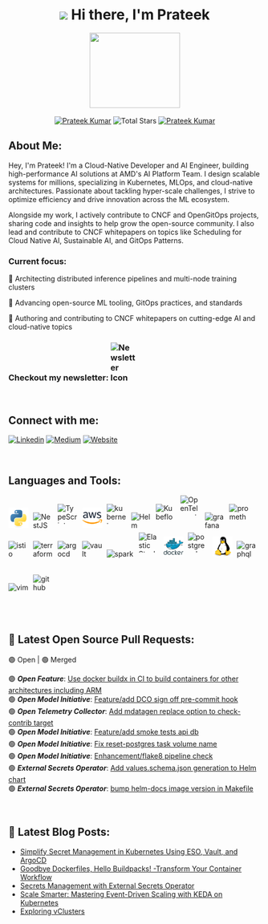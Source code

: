 
<h1 align="center"> 
<img src="https://raw.githubusercontent.com/iampavangandhi/iampavangandhi/master/gifs/Hi.gif" width="30px"> Hi there, I'm Prateek
</h1>

<p align="center"> 
	<img src="https://media3.giphy.com/media/v1.Y2lkPTc5MGI3NjExN2IwaXl0ZHFra2pleW80ODVmbzcyc2lkMTZjY3VqdnVqMHFzNTY5YSZlcD12MV9pbnRlcm5hbF9naWZfYnlfaWQmY3Q9Zw/26vACLXgansDXwHzzI/giphy.webp" width="180" height="150">

<p align="center"> 
	<a href="https://github.com/PrateekKumar1709"><img src="https://komarev.com/ghpvc/?username=PrateekKumar1709" alt="Prateek Kumar"/></a>
<!---
	<a href="https://github.com/PrateekKumar1709?tab=repositories"><img src="https://badges.pufler.dev/repos/PrateekKumar1709" alt="Prateek Kumar" /> </a>
-->
	<img src="https://img.shields.io/github/stars/PrateekKumar1709?label=Stars" alt="Total Stars">
	<a href="https://prateekkumar1709.github.io/PrateekKumar/"><img src="https://img.shields.io/github/followers/PrateekKumar1709?label=Followers" alt="Prateek Kumar"/> </a>


## About Me:

Hey, I'm Prateek! I'm a Cloud-Native Developer and AI Engineer, building high-performance AI solutions at AMD's AI Platform Team. I design scalable systems for millions, specializing in Kubernetes, MLOps, and cloud-native architectures. Passionate about tackling hyper-scale challenges, I strive to optimize efficiency and drive innovation across the ML ecosystem.

Alongside my work, I actively contribute to CNCF and OpenGitOps projects, sharing code and insights to help grow the open-source community. I also lead and contribute to CNCF whitepapers on topics like Scheduling for Cloud Native AI, Sustainable AI, and GitOps Patterns.

### Current focus:

🚀 Architecting distributed inference pipelines and multi-node training clusters

🌟 Advancing open-source ML tooling, GitOps practices, and standards

📝 Authoring and contributing to CNCF whitepapers on cutting-edge AI and cloud-native topics

<h3 align="left">
    Checkout my newsletter:
    <a href="https://www.linkedin.com/build-relation/newsletter-follow?entityUrn=7194460474376114178">
        <img width="50px" src="https://cdn-icons-png.freepik.com/512/8364/8364693.png" alt="Newsletter Icon" style="display: inline-block; vertical-align: bottom;" />
    </a>
</h3>

<br> <!-- Add extra line breaks for spacing -->
## Connect with me:

[![Linkedin](https://img.shields.io/badge/LinkedIn-blue?style=for-the-badge&logo=linkedin&labelColor=blue&link=https://www.linkedin.com/in/prateek1709/)](https://www.linkedin.com/in/prateek1709/)
[![Medium](https://img.shields.io/badge/Medium-black?style=for-the-badge&logo=medium&logoColor=white&link=https://medium.com/@prateek17)](https://medium.com/@prateek17)
[![Website](https://img.shields.io/badge/kubecompass.com-grey?style=for-the-badge&url=https%3A%2F%2Fkubecompass.com)](https://kubecompass.com/)

<br> <!-- Add extra line breaks for spacing -->
## Languages and Tools:
<p align="left">
  <a href="https://www.python.org" target="_blank" style="text-decoration: none; border: none; outline: none; margin-right: 5px; display: inline-block;">
    <img
      src="https://github.com/devicons/devicon/blob/master/icons/python/python-original.svg"
      alt="python"
      width="40"
      height="40"
      style="border: none; outline: none; vertical-align: middle; display: block;"
    />
  </a>
  
  <a href="https://nestjs.com/" target="_blank" style="text-decoration: none; border: none; outline: none; margin-right: 5px; display: inline-block;">
    <img
      src="https://d33wubrfki0l68.cloudfront.net/e937e774cbbe23635999615ad5d7732decad182a/26072/logo-small.ede75a6b.svg"
      alt="NestJS"
      width="40"
      height="40"
      style="border: none; outline: none; vertical-align: middle; display: block;"
    />
  </a>
  
  <a href="https://www.typescriptlang.org/" target="_blank" style="text-decoration: none; border: none; outline: none; margin-right: 5px; display: inline-block;">
    <img
      src="https://upload.wikimedia.org/wikipedia/commons/thumb/4/4c/Typescript_logo_2020.svg/64px-Typescript_logo_2020.svg.png"
      alt="TypeScript"
      width="40"
      height="40"
      style="border: none; outline: none; vertical-align: middle; display: block;"
    />
  </a>
  
  <a href="https://www.aws.com/" target="_blank" style="text-decoration: none; border: none; outline: none; margin-right: 5px; display: inline-block;">
    <img
      src="https://raw.githubusercontent.com/devicons/devicon/master/icons/amazonwebservices/amazonwebservices-original-wordmark.svg"
      alt="aws"
      width="40"
      height="40"
      style="border: none; outline: none; vertical-align: middle; display: block;"
    />
  </a>
  
  <a href="https://kubernetes.io/" target="_blank" style="text-decoration: none; border: none; outline: none; margin-right: 5px; display: inline-block;">
    <img
      src="https://upload.wikimedia.org/wikipedia/commons/thumb/3/39/Kubernetes_logo_without_workmark.svg/84px-Kubernetes_logo_without_workmark.svg.png"
      alt="kubernetes"
      width="40"
      height="40"
      style="border: none; outline: none; vertical-align: middle; display: block;"
    />
  </a>
  
  <a href="https://helm.sh/" target="_blank" style="text-decoration: none; border: none; outline: none; margin-right: 5px; display: inline-block;">
    <img
      src="https://helm.sh/img/helm.svg"
      alt="Helm"
      width="40"
      height="40"
      style="border: none; outline: none; vertical-align: middle; display: block;"
    />
  </a>
  
  <a href="https://www.kubeflow.org/" target="_blank" style="text-decoration: none; border: none; outline: none; margin-right: 5px; display: inline-block;">
    <img
      src="https://www.kubeflow.org/images/logo.svg"
      alt="Kubeflow"
      width="40"
      height="40"
      style="border: none; outline: none; vertical-align: middle; display: block;"
    />
  </a>
  
  <a href="https://opentelemetry.io/" target="_blank" style="text-decoration: none; border: none; outline: none; margin-right: 5px; display: inline-block;">
    <img
      src="https://avatars.githubusercontent.com/u/49998002?s=48&v=4"
      alt="OpenTelemetry"
      width="40"
      height="40"
      style="border: none; outline: none; vertical-align: middle; display: block;"
    />
  </a>
  
  <a href="https://grafana.com/" target="_blank" style="text-decoration: none; border: none; outline: none; margin-right: 5px; display: inline-block;">
    <img
      src="https://www.vectorlogo.zone/logos/grafana/grafana-icon.svg"
      alt="grafana"
      width="40"
      height="40"
      style="border: none; outline: none; vertical-align: middle; display: block;"
    />
  </a>
  
  <a href="https://prometheus.io/" target="_blank" style="text-decoration: none; border: none; outline: none; margin-right: 5px; display: inline-block;">
    <img
      src="https://www.vectorlogo.zone/logos/prometheusio/prometheusio-icon.svg"
      alt="prometheus"
      width="40"
      height="40"
      style="border: none; outline: none; vertical-align: middle; display: block;"
    />
  </a>
  
  <a href="https://istio.io/" target="_blank" style="text-decoration: none; border: none; outline: none; margin-right: 5px; display: inline-block;">
    <img
      src="https://www.vectorlogo.zone/logos/istioio/istioio-icon.svg"
      alt="istio"
      width="40"
      height="40"
      style="border: none; outline: none; vertical-align: middle; display: block;"
    />
  </a>
  
  <a href="https://www.terraform.io/" target="_blank" style="text-decoration: none; border: none; outline: none; margin-right: 5px; display: inline-block;">
    <img
      src="https://www.vectorlogo.zone/logos/terraformio/terraformio-icon.svg"
      alt="terraform"
      width="40"
      height="40"
      style="border: none; outline: none; vertical-align: middle; display: block;"
    />
  </a>
  
  <a href="https://argo-cd.readthedocs.io/" target="_blank" style="text-decoration: none; border: none; outline: none; margin-right: 5px; display: inline-block;">
    <img
      src="https://icon.icepanel.io/Technology/svg/Argo-CD.svg"
      alt="argocd"
      width="40"
      height="40"
      style="border: none; outline: none; vertical-align: middle; display: block;"
    />
  </a>
  
  <a href="https://www.vaultproject.io/" target="_blank" style="text-decoration: none; border: none; outline: none; margin-right: 5px; display: inline-block;">
    <img
      src="https://www.vectorlogo.zone/logos/vaultproject/vaultproject-icon.svg"
      alt="vault"
      width="40"
      height="40"
      style="border: none; outline: none; vertical-align: middle; display: block;"
    />
  </a>
  
  <a href="https://databricks.com/glossary/pyspark" target="_blank" style="text-decoration: none; border: none; outline: none; margin-right: 5px; display: inline-block;">
    <img
      src="https://upload.wikimedia.org/wikipedia/commons/thumb/f/f3/Apache_Spark_logo.svg/250px-Apache_Spark_logo.svg.png"
      alt="spark"
      width="55"
      height="50"
      style="border: none; outline: none; vertical-align: middle; display: block;"
    />
  </a>
  
  <a href="https://www.elastic.co/" target="_blank" style="text-decoration: none; border: none; outline: none; margin-right: 5px; display: inline-block;">
    <img
      src="https://images.contentstack.io/v3/assets/bltefdd0b53724fa2ce/blt5d10f3a91df97d15/5c30744829d13af10bc2abd4/logo-elastic-vertical-reverse.svg"
      alt="Elastic Stack"
      width="40"
      height="40"
      style="border: none; outline: none; vertical-align: middle; display: block;"
    />
  </a>
  
  <a href="https://www.docker.com/" target="_blank" style="text-decoration: none; border: none; outline: none; margin-right: 5px; display: inline-block;">
    <img
      src="https://github.com/devicons/devicon/blob/master/icons/docker/docker-original-wordmark.svg"
      alt="docker"
      width="40"
      height="40"
      style="border: none; outline: none; vertical-align: middle; display: block;"
    />
  </a>
  
  <a href="https://www.postgresql.org/" target="_blank" style="text-decoration: none; border: none; outline: none; margin-right: 5px; display: inline-block;">
    <img
      src="https://upload.wikimedia.org/wikipedia/commons/thumb/2/29/Postgresql_elephant.svg/220px-Postgresql_elephant.svg.png"
      alt="postgresql"
      width="40"
      height="40"
      style="border: none; outline: none; vertical-align: middle; display: block;"
    />
  </a>
  
  <a href="https://www.linux.org/" target="_blank" style="text-decoration: none; border: none; outline: none; margin-right: 5px; display: inline-block;">
    <img
      src="https://github.com/devicons/devicon/blob/master/icons/linux/linux-original.svg"
      alt="linux"
      width="40"
      height="40"
      style="border: none; outline: none; vertical-align: middle; display: block;"
    />
  </a>
  
  <a href="https://graphql.org/" target="_blank" style="text-decoration: none; border: none; outline: none; margin-right: 5px; display: inline-block;">
    <img
      src="https://upload.wikimedia.org/wikipedia/commons/thumb/1/17/GraphQL_Logo.svg/225px-GraphQL_Logo.svg.png"
      alt="graphql"
      width="40"
      height="40"
      style="border: none; outline: none; vertical-align: middle; display: block;"
    />
  </a>
  
  <a href="https://www.vim.org/" target="_blank" style="text-decoration: none; border: none; outline: none; margin-right: 5px; display: inline-block;">
    <img
      src="https://upload.wikimedia.org/wikipedia/commons/thumb/9/9f/Vimlogo.svg/64px-Vimlogo.svg.png"
      alt="vim"
      width="40"
      height="40"
      style="border: none; outline: none; vertical-align: middle; display: block;"
    />
  </a>
  
  <a href="https://github.com/" target="_blank" style="text-decoration: none; border: none; outline: none; margin-right: 5px; display: inline-block;">
    <img
      src="https://avatars.githubusercontent.com/u/9919?s=200&v=4"
      alt="github"
      width="40"
      height="40"
      style="border: none; outline: none; vertical-align: middle; display: block;"
    />
  </a>
</p>




    
	
</p>

<br />

## 🔄 Latest Open Source Pull Requests:

🟣 Open | 🟢 Merged

🟣 ***Open Feature***: [Use docker buildx in CI to build containers for other architectures including ARM](https://github.com/open-feature/playground/issues/253) <br>
🟢 ***Open Model Initiative***: [Feature/add DCO sign off pre-commit hook](https://github.com/Open-Model-Initiative/OMI-Data-Pipeline/issues/173) <br>
🟢 ***Open Telemetry Collector***: [Add mdatagen replace option to check-contrib target](https://github.com/open-telemetry/opentelemetry-collector/pull/11223) <br>
🟢 ***Open Model Initiative***: [Feature/add smoke tests api db](https://github.com/Open-Model-Initiative/OMI-Data-Pipeline/pull/30) <br>
🟢 ***Open Model Initiative***: [Fix reset-postgres task volume name](https://github.com/Open-Model-Initiative/OMI-Data-Pipeline/pull/27) <br>
🟢 ***Open Model Initiative***: [Enhancement/flake8 pipeline check](https://github.com/Open-Model-Initiative/OMI-Data-Pipeline/pull/28) <br>
🟢 ***External Secrets Operator***: [Add values.schema.json generation to Helm chart](https://github.com/external-secrets/external-secrets/pull/3774) <br>
🟢 ***External Secrets Operator***: [bump helm-docs image version in Makefile](https://github.com/external-secrets/external-secrets/pull/3806) <br>


<br> <!-- Add extra line breaks for spacing -->
## 📕 Latest Blog Posts:
<!-- BLOG-POST-LIST:START -->
- [Simplify Secret Management in Kubernetes Using ESO, Vault, and ArgoCD](https://www.linkedin.com/pulse/simplify-secret-management-kubernetes-using-eso-vault-prateek-kumar-zrare/?trackingId=X5z0bu51THy19BlqOVZuoQ%3D%3D------2)
- [Goodbye Dockerfiles, Hello Buildpacks! -Transform Your Container Workflow](https://www.linkedin.com/pulse/goodbye-dockerfiles-hello-buildpacks-transform-your-container-kumar-lm15e/?trackingId=h4qda7myTjSGDkwNLV86JA%3D%3D------2)
- [Secrets Management with External Secrets Operator](https://kubecompass.com/posts/eso/------2)
- [Scale Smarter: Mastering Event-Driven Scaling with KEDA on Kubernetes](https://www.linkedin.com/pulse/scale-smarter-mastering-event-driven-scaling-keda-kubernetes-kumar-ukf1e/?trackingId=HQZIC8crQDCWT3V97Tb0FQ%3D%3D------2)
- [Exploring vClusters](https://kubecompass.com/posts/vcluster/------2)
<!-- BLOG-POST-LIST:END -->
